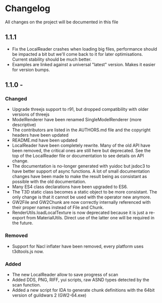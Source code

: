 # Changelog

All changes on the project will be documented in this file

## 1.1.1
 * Fix the LocalReader crashes when loading big files, performance should be impacted a bit
   but we'll come back to it for later optimisations. Current stability should be much better.
 * Examples are linked against a universal "latest" version. Makes it easier for version bumps.

## 1.1.0 - 

### Changed
 * Upgrade threejs support to r91, but dropped compatibility with older versions of threejs
 * ModelRenderer have been renamed SingleModelRenderer (more descriptive)
 * The contributors are listed in the AUTHORS.md file and the copyright headers have been updated
 * README.md have been updated
 * LocalReader have been completely rewrite. Many of the old API have been removed, 
   the critical ones are still here but deprecated.
   See the top of the LocalReader file or documentation to see details on API change.
 * The documentation is no-longer generated with yuidoc but jsdoc3 to have better support of async functions.
   A lot of small documentation changes have been made to make the result being as consistant as possible with
   the old documentation.
 * Many ES4 class declarations have been upgraded to ES6.
 * The T3D static class becomes a static object to be more consistant. The only change is that it cannot be used
   with the operator new anymore.
 * GW2File and GW2Chunk are now correctly internally referenced with their proper names instead of File and Chunk.
 * RenderUtils.loadLocalTexture is now deprecated because it is just a re-export from MaterialUtils. Direct use of
   the latter one will be required in the future.

### Removed
 * Support for Nacl inflater have been removed, every platform uses t3dtools.js now.

### Added
 * The new LocalReader allow to save progress of scan
 * Added DDS, PNG, RIFF, yui scripts, raw ASND types detected by the scan function.
 * Added a new script for IDA to generate chunk definitions with the 64bit version of guildwars 2 (GW2-64.exe)